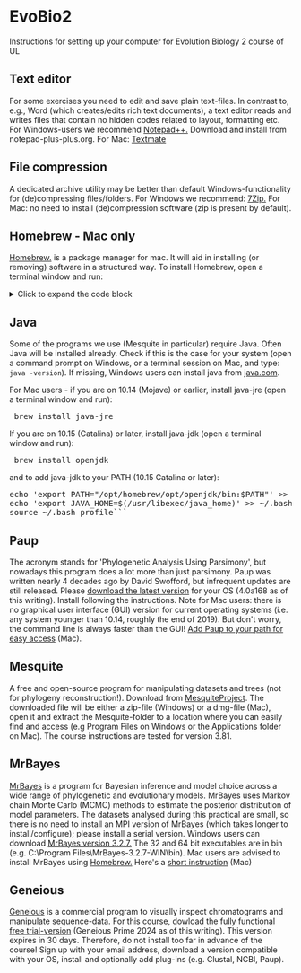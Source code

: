 # EvoBio2
Instructions for setting up your computer for Evolution Biology 2 course of UL

## Text editor
For some exercises you need to edit and save plain text-files. In contrast to, e.g., Word (which creates/edits rich text documents), a text editor reads and writes files that contain no hidden codes related to layout, formatting etc. For Windows-users we recommend [Notepad++.](https://notepad-plus-plus.org/) Download and install from notepad-plus-plus.org. For Mac: [Textmate](https://macromates.com/)

## File compression
A dedicated archive utility may be better than default Windows-functionality for (de)compressing files/folders. For Windows we recommend: [7Zip.](https://7-zip.org/) For Mac: no need to install (de)compression software (zip is present by default).

## Homebrew - Mac only
[Homebrew.](https://brew.sh/) is a package manager for mac. It will aid in installing (or removing) software in a structured way. To install Homebrew, open a terminal window and run:
<details>
  <summary>Click to expand the code block</summary>
``` /bin/bash -c "$(curl -fsSL https://raw.githubusercontent.com/Homebrew/install/HEAD/install.sh)" ```
</details>

## Java
Some of the programs we use (Mesquite in particular) require Java. Often Java will be installed already. Check if this is the case for your system (open a command prompt on Windows, or a terminal session on Mac, and type: ```java -version```). If missing, Windows users can install java from [java.com](https://www.java.com/en/).

For Mac users - if you are on 10.14 (Mojave) or earlier, install java-jre (open a terminal window and run): <pre> brew install java-jre </pre> If you are on 10.15 (Catalina) or later, install java-jdk (open a terminal window and run): <pre> brew install openjdk </pre> and to add java-jdk to your PATH (10.15 Catalina or later):
<pre>echo 'export PATH="/opt/homebrew/opt/openjdk/bin:$PATH"' >> ~/.bash_profile \
echo 'export JAVA_HOME=$(/usr/libexec/java_home)' >> ~/.bash_profile \
source ~/.bash_profile```</pre>


## Paup
The acronym stands for 'Phylogenetic Analysis Using Parsimony', but nowadays this program does a lot more than just parsimony. Paup was written nearly 4 decades ago by David Swofford, but infrequent updates are still released. Please [download the latest version](https://phylosolutions.com/paup-test/) for your OS (4.0a168 as of this writing). Install following the instructions. Note for Mac users: there is no graphical user interface (GUI) version for current operating systems (i.e. any system younger than 10.14, roughly the end of 2019). But don't worry, the command line is always faster than the GUI! [Add Paup to your path for easy access](Paup_mac.sh) (Mac).

## Mesquite
A free and open-source program for manipulating datasets and trees (not for phylogeny reconstruction!). Download from [MesquiteProject](https://github.com/MesquiteProject/MesquiteCore/releases). The downloaded file will be either a zip-file (Windows) or a dmg-file (Mac), open it and extract the Mesquite-folder to a location where you can easily find and access (e.g Program Files on Windows or the Applications folder on Mac). The course instructions are tested for version 3.81.

## MrBayes
[MrBayes](https://nbisweden.github.io/MrBayes/index.html) is a program for Bayesian inference and model choice across a wide range of phylogenetic and evolutionary models. MrBayes uses Markov chain Monte Carlo (MCMC) methods to estimate the posterior distribution of model parameters. The datasets analysed during this practical are small, so there is no need to install an MPI version of MrBayes (which takes longer to install/configure); please install a serial version. Windows users can download [MrBayes version 3.2.7.](https://github.com/NBISweden/MrBayes/releases/download/v3.2.7/MrBayes-3.2.7-WIN.zip) The 32 and 64 bit executables are in bin (e.g. C:\Program Files\MrBayes-3.2.7-WIN\bin\). Mac users are advised to install MrBayes using [Homebrew.](https://brew.sh/) Here's a [short instruction](MrBayes_mac.sh) (Mac)

## Geneious
[Geneious](https://www.geneious.com/features/prime) is a commercial program to visually inspect chromatograms and manipulate sequence-data. For this course, dowload the fully functional [free trial-version](https://www.geneious.com/free-trial) (Geneious Prime 2024 as of this writing). This version expires in 30 days. Therefore, do not install too far in advance of the course! Sign up with your email address, download a version compatible with your OS, install and optionally add plug-ins (e.g. Clustal, NCBI, Paup).

